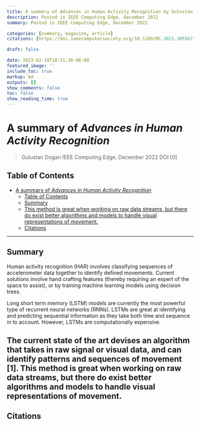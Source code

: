 ```yaml
---
title: A summary of Advances in Human Activity Recognition by Gulustan Dogan
description: Posted in IEEE Computing Edge, December 2022
summary: Posted in IEEE Computing Edge, December 2022

categories: [summary, magazine, article]
citations: [https://doi.ieeecomputersociety.org/10.1109/MC.2021.3055671, https://doi.org/10.1109/TPAMI.2018.2874455]

draft: false

date: 2023-02-18T18:51:36-06:00
featured_image: ''
include_toc: true
markup: md
outputs: []
show_comments: false
toc: false
show_reading_time: true
---
```


# A summary of *Advances in Human Activity Recognition*

> Gulustan Dogan IEEE Computing Edge, December 2022 DOI \[0\]

## Table of Contents

- [A summary of *Advances in Human Activity Recognition*](#a-summary-of-advances-in-human-activity-recognition)
  - [Table of Contents](#table-of-contents)
  - [Summary](#summary)
  - [This method is great when working on raw data streams, but there do exist better algorithms and models to handle visual representations of movement.](#this-method-is-great-when-working-on-raw-data-streams-but-there-do-exist-better-algorithms-and-models-to-handle-visual-representations-of-movement)
  - [Citations](#citations)

______________________________________________________________________

## Summary

Human activity recognition (HAR) involves classifying sequences of accelerometer
data together to identify defined movements. Current solutions involve hand
crafting features (thereby requiring an expert of the space to assist), or by
training machine learning models using decision trees.

Long short term memory (LSTM) models are currently the most powerful type of
recurrent neural networks (RNNs). LSTMs are great at identifying and predicting
sequential information as they take both time and sequence in to account.
However, LSTMs are computationally expensive.

## The current state of the art devises an algorithm that takes in raw signal or visual data, and can identify patterns and sequences of movement \[1\]. This method is great when working on raw data streams, but there do exist better algorithms and models to handle visual representations of movement.

## Citations
